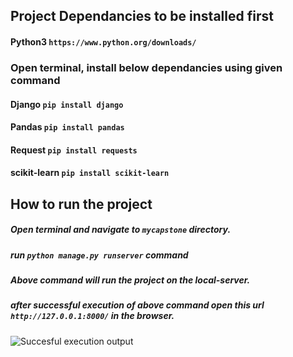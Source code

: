 ## Project Dependancies to be installed first

#### Python3 `https://www.python.org/downloads/`

### Open terminal, install below dependancies using given command

#### Django `pip install django`
#### Pandas `pip install pandas`
#### Request `pip install requests`
#### scikit-learn `pip install scikit-learn`


## How to run the project

##### Open terminal and navigate to `mycapstone` directory.
##### run `python manage.py runserver` command
##### Above command will run the project on the local-server.
##### after successful execution of above command open this url `http://127.0.0.1:8000/` in the browser. 
![Succesful execution output](https://github.com/bhavika1996/Capstone_finalproject/main/terminal.JPG?raw=true)




